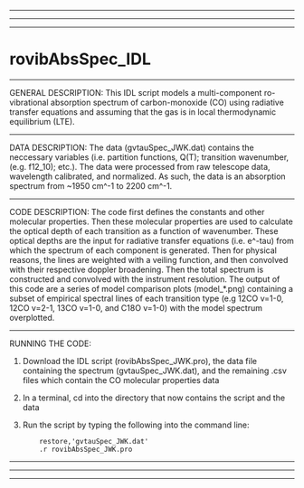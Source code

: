 ___________________________________________________________________________________________________________________________________________________________________
___________________________________________________________________________________________________________________________________________________________________
___________________________________________________________________________________________________________________________________________________________________
# rovibAbsSpec_IDL

___________________________________________________________________________________________________________________________________________________________________
GENERAL DESCRIPTION:
This IDL script models a multi-component ro-vibrational absorption spectrum of carbon-monoxide (CO) using radiative transfer equations and assuming that the gas is 
in local thermodynamic equilibrium (LTE). 

___________________________________________________________________________________________________________________________________________________________________
DATA DESCRIPTION:
The data (gvtauSpec_JWK.dat) contains the neccessary variables (i.e. partition functions, Q(T); transition wavenumber, (e.g. f12_10); etc.). The data were
processed from raw telescope data, wavelength calibrated, and normalized. As such, the data is an absorption spectrum from ~1950 cm^-1 to 2200 cm^-1. 

___________________________________________________________________________________________________________________________________________________________________
CODE DESCRIPTION:
The code first defines the constants and other molecular properties. Then these molecular properties are used to calculate the optical depth of each transition as 
a function of wavenumber. These optical depths are the input for radiative transfer equations (i.e. e^-tau) from which the spectrum of each component is generated. 
Then for physical reasons, the lines are weighted with a veiling function, and then convolved with their respective doppler broadening. Then the total spectrum is 
constructed and convolved with the instrument resolution. The output of this code are a series of model comparison plots (model_*.png) containing a subset of empirical 
spectral lines of each transition type (e.g 12CO v=1-0, 12CO v=2-1, 13CO v=1-0, and C18O v=1-0) with the model spectrum overplotted. 

___________________________________________________________________________________________________________________________________________________________________
RUNNING THE CODE:
1) Download the IDL script (rovibAbsSpec_JWK.pro), the data file containing the spectrum (gvtauSpec_JWK.dat), and the remaining .csv files which contain the CO
   molecular properties data
 
2) In a terminal, cd into the directory that now contains the script and the data

3) Run the script by typing the following into the command line:

           restore,'gvtauSpec_JWK.dat'
           .r rovibAbsSpec_JWK.pro
   
___________________________________________________________________________________________________________________________________________________________________
___________________________________________________________________________________________________________________________________________________________________
___________________________________________________________________________________________________________________________________________________________________
